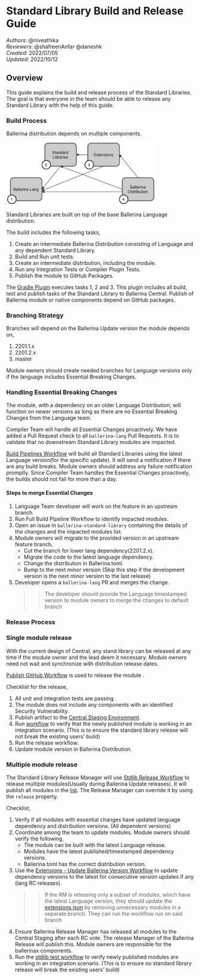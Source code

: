 # Standard Library Build and Release Guide

_Authors_: @niveathika  
_Reviewers_: @shafreenAnfar @daneshk  
_Created_: 2022/07/05  
_Updated_: 2022/10/12

## Overview

This guide explains the build and release process of the Standard Libraries. The goal is that everyone in the team should be able to release any Standard Library with the help of this guide.

### Build Process

Ballerina distribution depends on multiple components.

<img src="_resources/BallerinaComponentsDependency.jpg" alt="drawing" width='400'/>

Standard Libraries are built on top of the base Ballerina Language distribution.

The build includes the following tasks,
1. Create an intermediate Ballerina Distribution consisting of Language and any dependent Standard Library.
2. Build and Run unit tests.
3. Create an intermediate distribution, including the module.
4. Run any Integration Tests or Compiler Plugin Tests.
5. Publish the module to GitHub Packages.

The [Gradle Plugin](https://github.com/ballerina-platform/plugin-gradle) executes tasks 1, 2 and 3. This plugin includes all build, test and publish tasks of the Standard Library to Ballerina Central. Publish of Ballerina module or native components depend on GitHub packages.

### Branching Strategy

Branches will depend on the Ballerina Update version the module depends on,

1. 2201.1.x
2. 2201.2.x
3. master

Module owners should create needed branches for Language versions only if the language includes Essential Breaking Changes.

### Handling Essential Breaking Changes

The module, with a dependency on an older Language Distribution, will function on newer versions as long as there are no Essential Breaking Changes from the Language team.

Compiler Team will handle all Essential Changes proactively. We have added a Pull Request check to all `ballerina-lang` Pull Requests. It is to validate that no downstream Standard Library modules are impacted.

[Build Pipelines Workflow](https://github.com/ballerina-platform/ballerina-release/actions/workflows/daily-full-build-2201.2.x.yml) will build all Standard Libraries using the latest Language  version(for the specific update). It will send a notification if there are any build breaks. Module owners should address any failure notification promptly. Since Compiler Team handles the Essential Changes proactively, the builds should not fail for more than a day.

#### Steps to merge Essential Changes

1. Language Team developer will work on the feature in an upstream branch.
2. Run Full Build Pipeline Workflow to identify impacted modules.
3. Open an issue in `ballerina-standard-library` containing the details of the changes and the impacted modules list.
3. Module owners will migrate to the provided version in an upstream feature branch,
    - Cut the branch for lower lang dependency(2201.2.x).
    - Migrate the code to the latest language dependency.
    - Change the distribution in Ballerina.toml.
    - Bump to the next minor version (Skip this step if the development version is the next minor version to the last release)
4. Developer opens a `ballerina-lang` PR and merges the change.
      >> The developer should provide the Language timestamped version to module owners to merge the changes to default branch 

### Release Process

### Single module release

With the current design of Central, any stand library can be released at any time if the module owner and the lead deem it necessary. Module owners need not wait and synchronize with distribution release dates.

[Publish GitHub Workflow](https://github.com/ballerina-platform/module-ballerina-http/actions/workflows/publish-release.yml) is used to release the module .

Checklist for the release,
1. All unit and integration tests are passing.
2. The module does not include any components with an identified Security Vulnerability.
3. Publish artifact to the [Central Staging Environment](https://github.com/ballerina-platform/module-ballerina-http/actions/workflows/central-publish.yml).
4. Run [workflow](https://github.com/ballerina-platform/ballerina-standard-library/actions/workflows/test_stdlib_releases_with_staging.yml) to verify that the newly published module is working in an integration scenario. (This is to ensure the standard library release will not break the existing users' build)
5. Run the release workflow.
6. Update module version in Ballerina Distribution.

### Multiple module release

The Standard Library Release Manager will use [Stdlib Release Workflow](https://github.com/ballerina-platform/ballerina-standard-library/actions/workflows/release_pipeline.yml) to release multiple modules(Usually during Ballerina Update releases). It will publish all modules in the [list](https://github.com/ballerina-platform/ballerina-standard-library/blob/main/dashboard/resources/stdlib_modules.json#L1). The Release Manager can override it by using the `release` property.

Checklist,
1. Verify if all modules with essential changes have updated language dependency and distribution versions. (All dependent versions)
2. Coordinate among the team to update modules. Module owners should verify the following,
   - The module can be built with the latest Language release.
   - Modules have the latest published/timestamped dependency versions.
   - Ballerina.toml has the correct distribution version.
3. Use the [Extensions - Update Ballerina Version Workflow](https://github.com/ballerina-platform/ballerina-release/actions/workflows/update_dependency_version.yml) to update dependency versions to the latest for consecutive version updates if any (lang RC releases).
   >> If the RM is releasing only a subset of modules, which have the latest Language version, they should update the [extensions.json](https://github.com/ballerina-platform/ballerina-release/blob/master/dependabot/resources/extensions.json) by removing unnecessary modules in a separate branch. They can run the workflow run on said branch
4. Ensure Ballerina Release Manager has released all modules to the Central Staging after each RC vote. The release Manager of the Ballerina Release will publish this. Module owners are responsible for the ballerinax components.
5. Run the [stdlib test workflow](https://github.com/ballerina-platform/ballerina-standard-library/actions/workflows/test_stdlib_releases_with_staging.yml) to verify newly published modules are working in an integration scenario. (This is to ensure no standard library release will break the existing users' build)
